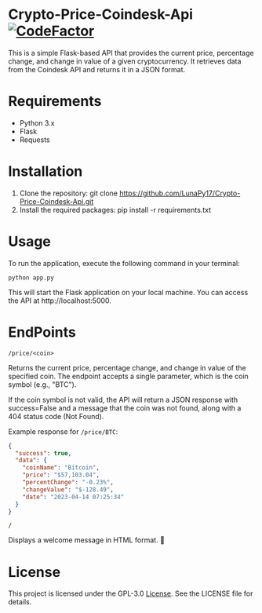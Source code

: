 Crypto-Price-Coindesk-Api
[![CodeFactor](https://www.codefactor.io/repository/github/lunapy17/crypto-price-coindesk-api/badge/main)](https://www.codefactor.io/repository/github/lunapy17/crypto-price-coindesk-api/overview/main)
=======


This is a simple Flask-based API that provides the current price, percentage change, and change in value of a given cryptocurrency. It retrieves data from the Coindesk API and returns it in a JSON format.

# Requirements

* Python 3.x
* Flask
* Requests

# Installation

1. Clone the repository: git clone https://github.com/LunaPy17/Crypto-Price-Coindesk-Api.git
2. Install the required packages: pip install -r requirements.txt

# Usage

To run the application, execute the following command in your terminal:

```
python app.py
```

This will start the Flask application on your local machine. You can access the API at http://localhost:5000.

# EndPoints

`/price/<coin>`

Returns the current price, percentage change, and change in value of the specified coin. The endpoint accepts a single parameter, which is the coin symbol (e.g., "BTC").

If the coin symbol is not valid, the API will return a JSON response with success=False and a message that the coin was not found, along with a 404 status code (Not Found).

Example response for `/price/BTC`:

```json
{
  "success": true,
  "data": {
    "coinName": "Bitcoin",
    "price": "$57,103.04",
    "percentChange": "-0.23%",
    "changeValue": "$-128.49",
    "date": "2023-04-14 07:25:34"
  }
}
```

`/`

Displays a welcome message in HTML format. 🌹

# License

This project is licensed under the GPL-3.0 [License](https://github.com/LunaPy17/Crypto-Price-Coindesk-Api/blob/main/LICENSE). See the LICENSE file for details.
